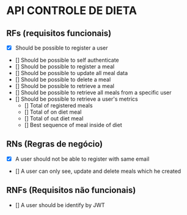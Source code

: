 # API CONTROLE DE DIETA

## RFs (requisitos funcionais)

- [x] Should be possible to register a user
- [] Should be possible to self authenticate
- [] Should be possible to register a meal
- [] Should be possible to update all meal data
- [] Should be possible to delete a meal
- [] Should be possible to retrieve a meal
- [] Should be possible to retrieve all meals from a specific user
- [] Should be possible to retrieve a user's metrics
  - [] Total of registered meals
  - [] Total of on diet meal
  - [] Total of out diet meal
  - [] Best sequence of meal inside of diet

## RNs (Regras de negócio)

- [x] A user should not be able to register with same email
- [] A user can only see, update and delete meals which he created

## RNFs (Requisitos não funcionais)

- [] A user should be identify by JWT
